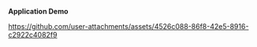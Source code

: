 **Application Demo**


https://github.com/user-attachments/assets/4526c088-86f8-42e5-8916-c2922c4082f9


